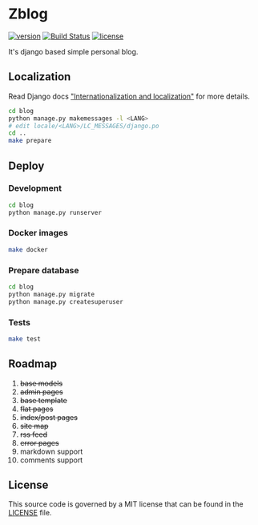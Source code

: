 # Zblog

[![version](https://img.shields.io/github/tag/z0rr0/zblog.svg)](https://github.com/z0rr0/zblog/releases/latest)
[![Build Status](https://travis-ci.com/z0rr0/zblog.svg?branch=master)](https://travis-ci.com/z0rr0/zblog)
[![license](https://img.shields.io/github/license/z0rr0/zblog.svg)](https://github.com/z0rr0/zblog/blob/master/LICENSE)

It's django based simple personal blog.

## Localization

Read Django docs ["Internationalization and localization"](https://docs.djangoproject.com/en/2.2/topics/i18n/) for more details.

```sh
cd blog
python manage.py makemessages -l <LANG>
# edit locale/<LANG>/LC_MESSAGES/django.po
cd ..
make prepare
```

## Deploy

### Development

```sh
cd blog
python manage.py runserver
```

### Docker images

```sh
make docker
```

### Prepare database

```sh
cd blog
python manage.py migrate
python manage.py createsuperuser
```

### Tests

```sh
make test
```

## Roadmap

1. ~~base models~~
1. ~~admin pages~~
1. ~~base template~~
1. ~~flat pages~~
1. ~~index/post pages~~
1. ~~site map~~
1. ~~rss feed~~
1. ~~error pages~~
1. markdown support
1. comments support

## License

This source code is governed by a MIT license that can be found in the [LICENSE](https://github.com/z0rr0/zblog/blob/master/LICENSE) file.